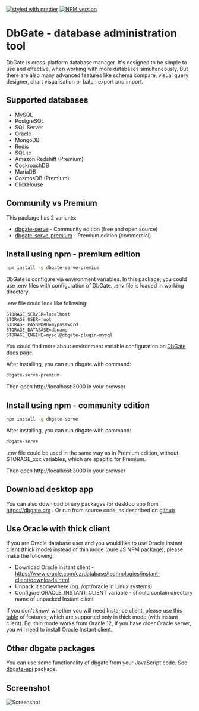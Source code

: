 [![styled with prettier](https://img.shields.io/badge/styled_with-prettier-ff69b4.svg)](https://github.com/prettier/prettier)
[![NPM version](https://img.shields.io/npm/v/dbgate.svg)](https://www.npmjs.com/package/dbgate)

# DbGate - database administration tool
DbGate is cross-platform database manager. 
It's designed to be simple to use and effective, when working with more databases simultaneously.
But there are also many advanced features like schema compare, visual query designer, chart visualisation or batch export and import.

## Supported databases
* MySQL
* PostgreSQL
* SQL Server
* Oracle
* MongoDB
* Redis
* SQLite
* Amazon Redshift (Premium)
* CockroachDB
* MariaDB
* CosmosDB (Premium)
* ClickHouse

## Community vs Premium
This package has 2 variants:
* [dbgate-serve](https://www.npmjs.com/package/dbgate-serve) - Community edition (free and open source)
* [dbgate-serve-premium](https://www.npmjs.com/package/dbgate-serve-premium) - Premium edition (commercial)

## Install using npm - premium edition
```sh
npm install -g dbgate-serve-premium
```

DbGate is configure via environment variables. In this package, you could use .env files with configuration of DbGate. .env file is loaded in working directory. 

.env file could look like following:
```
STORAGE_SERVER=localhost
STORAGE_USER=root
STORAGE_PASSWORD=mypassword
STORAGE_DATABASE=dbname
STORAGE_ENGINE=mysql@dbgate-plugin-mysql
```

You could find more about environment variable configuration on [DbGate docs](https://dbgate.org/docs/env-variables.html) page.

After installing, you can run dbgate with command:
```sh
dbgate-serve-premium
```

Then open http://localhost:3000 in your browser

## Install using npm - community edition
```sh
npm install -g dbgate-serve
```

After installing, you can run dbgate with command:
```sh
dbgate-serve
```

.env file could be used in the same way as in Premium edition, without STORAGE_xxx variables, which are specific for Premium.

Then open http://localhost:3000 in your browser

## Download desktop app
You can also download binary packages for desktop app from https://dbgate.org . Or run from source code, as described on [github](https://github.com/dbgate/dbgate)

## Use Oracle with thick client
If you are Oracle database user and you would like to use Oracle instant client (thick mode) instead of thin mode (pure JS NPM package), please make the following:
* Download Oracle instant client - https://www.oracle.com/cz/database/technologies/instant-client/downloads.html
* Unpack it somewhere (og. /opt/oracle in Linux systems)
* Configure ORACLE_INSTANT_CLIENT variable - should contain directory name of unpacked Instant client

If you don't know, whether you will need Instance client, please use this [table](https://node-oracledb.readthedocs.io/en/latest/user_guide/appendix_a.html) of features,
which are supported only in thick mode (with instant client). Eg. thin mode works from Oracle 12, if you have older Oracle server, you will need to install Oracle Instant client.

## Other dbgate packages
You can use some functionality of dbgate from your JavaScript code. See [dbgate-api](https://npmjs.com/dbgate-api) package.

## Screenshot

![Screenshot](https://raw.githubusercontent.com/dbgate/dbgate/master/screenshot.png)
